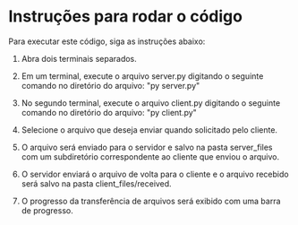 # Instruções para rodar o código
Para executar este código, siga as instruções abaixo:

1. Abra dois terminais separados.

2. Em um terminal, execute o arquivo server.py digitando o seguinte comando no diretório do arquivo: "py server.py"

3. No segundo terminal, execute o arquivo client.py digitando o seguinte comando no diretório do arquivo: "py client.py"

4. Selecione o arquivo que deseja enviar quando solicitado pelo cliente.

5. O arquivo será enviado para o servidor e salvo na pasta server_files com um subdiretório correspondente ao cliente que enviou o arquivo.

6. O servidor enviará o arquivo de volta para o cliente e o arquivo recebido será salvo na pasta client_files/received.

7. O progresso da transferência de arquivos será exibido com uma barra de progresso.
